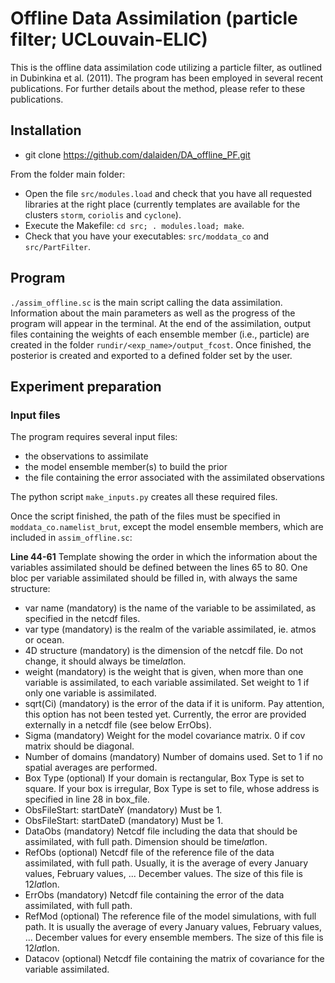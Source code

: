 # Offline Data Assimilation (particle filter; UCLouvain-ELIC)

This is the offline data assimilation code utilizing a particle filter, as outlined in Dubinkina et al. (2011). The program has been employed in several recent publications. For further details about the method, please refer to these publications.

## Installation

- git clone https://github.com/dalaiden/DA_offline_PF.git

From the folder main folder:
- Open the file `src/modules.load` and check that you have all requested libraries at the right place (currently templates are available for the clusters `storm`, `coriolis` and `cyclone`).
- Execute the Makefile: `cd src; . modules.load; make`.
- Check that you have your executables: `src/moddata_co` and `src/PartFilter`.

## Program

`./assim_offline.sc` is the main script calling the data assimilation. Information about the main parameters as well as the progress of the program will appear in the terminal. At the end of the assimilation, output files containing the weights of each ensemble member (i.e., particle) are created in the folder `rundir/<exp_name>/output_fcost`. Once finished, the posterior is created and exported to a defined folder set by the user.

## Experiment preparation

### Input files

The program requires several input files: 

- the observations to assimilate
- the model ensemble member(s) to build the prior
- the file containing the error associated with the assimilated observations

The python script `make_inputs.py` creates all these required files.

Once the script finished, the path of the files must be specified in `moddata_co.namelist_brut`, except the model ensemble members, which are included in `assim_offline.sc`:

**Line 44-61** Template showing the order in which the information about the variables assimilated should be defined between the lines 65 to 80. One bloc per variable assimilated should be filled in, with always the same structure:

- var name (mandatory) is the name of the variable to be assimilated, as specified in the netcdf files.
- var type (mandatory) is the realm of the variable assimilated, ie. atmos or ocean.
- 4D structure (mandatory) is the dimension of the netcdf file. Do not change, it should always be time*lat*lon.
- weight (mandatory) is the weight that is given, when more than one variable is assimilated, to each variable assimilated. Set weight to 1 if only one variable is assimilated.
- sqrt(Ci) (mandatory) is the error of the data if it is uniform. Pay attention, this option has not been tested yet. Currently, the error are provided externally in a netcdf file (see below ErrObs).
- Sigma (mandatory) Weight for the model covariance matrix. 0 if cov matrix should be diagonal. 
- Number of domains (mandatory) Number of domains used. Set to 1 if no spatial averages are performed.
- Box Type (optional) If your domain is rectangular, Box Type is set to square. If your box is irregular, Box Type is set to file, whose address is specified in line 28 in box_file.
- ObsFileStart: startDateY (mandatory) Must be 1.
- ObsFileStart: startDateD (mandatory) Must be 1.
- DataObs (mandatory) Netcdf file including the data that should be assimilated, with full path. Dimension should be time*lat*lon.
- RefObs (optional) Netcdf file of the reference file of the data assimilated, with full path. Usually, it is the average of every January values, February values, ... December values. The size of this file is 12*lat*lon.
- ErrObs (mandatory) Netcdf file containing the error of the data assimilated, with full path.
- RefMod (optional) The reference file of the model simulations, with full path. It is usually the average of every January values, February values, ... December values for every ensemble members. The size of this file is 12*lat*lon.
- Datacov (optional) Netcdf file containing the matrix of covariance for the variable assimilated.

<!-- ### Experimental design

The timing of the experiment and the options related to the ensemble size are specified in the file assim_offline.sc. For normal use, you are not supposed to change anything beyond the line 30. Here are the parameters to edit:

- **exp_name** is the name of your experiment. It cannot contain any space or special character. A folder of that name will be created in the directory rundir, containing the output of the experiment.
- **duration_model** is the length of the model simulations, expressed in months. It must be a multiple of frequence_assim.
- **duration_data** is the length of the data file that is going to be assimilated. It can be different than duration_model. If duration_data > duration_model, increase_ensemble_size has to be equal to "1".
- **frequence_assim** is the frequency of the assimilation. It can be equal to 1 (monthly assimilation), 12 (annual mean assimilation), or higher. In the latter case, it has to be a multiple of 12. If frequence_assim > 12, it is not yet possible to increase the ensemble size (the option increase_ensemble_size will have to be equal to 0.)
- **increase_ensemble_size** determines whether the filter artificially increases the ensemble size by selecting additional particles with a date different from the one of the observations. To activate this option, set increase_ensemble_size to 1. To respect the right timing by only taking into account the particles of the year corresponding to the one in the data file, set increase_ensemble_size to 0.
- **frequence_sampling** is the frequency of the sampling when you ask the filter to select other particles to the ones of the data (increase_ensemble_size="1"). If the frequency of the assimilation is annual frequence_assim="12", you can set frequence_sampling to whatever value you like. For instance, if frequence_sampling="5", the filter will also consider, besides the particles of the actual year, particles of 1 year out of 5 over the whole period of the assimilation. If the assimilation is monthly (frequence_assim="1"), frequence_sampling should be a multiple of 12, in order to select only particles of the appropriate month. If increase_ensemble_size="0", this parameter won’t be used.
- **directory_input** The last variable to edit in this file is directory_input. It is the full path of the folder containing the model ensemble members, without the last /. This folder should not contain any other netcdf files. The name of the different nc files
should only differ from the numbers of the ensemble members. For instance, the files can be named: file_1.nc, file_2.nc, etc. directory_input also contains the realm of the variable to be assimilated, ie. atmos for variables belonging to the atmospheric grid and ocean for variables belonging to the oceanic one., separated by \<space>:\<space>. 
For instance:
`declare -a directory_input=("/address_atmos_simulations : atmos")`
When two (or more) variables are assimilated, here is how it should be written:
`declare -a directory_input=("/address_atmos_simulations : atmos" "/address_ocean_simulations : ocean")`

## Launch an experiment and get results

Execute assim_offline.sc. Information about the progress of the program appears on the screen.

Once the first assimilation is finished, an output file containing the the fcosts of the different particles is created in the folder `rundir/<exp_name>/output_fcost`. There is one fcost file per assimilation, with one line per particle. A basic fcost
looks like:

|NAME | START | END |     FCOST     | CURRENT WEIGHT | TARGET WEIGHT | RESTART COPY | NEW WEIGHT|
| --- | ----- | --- | ------------- | -------------- | ------------- | ------------ | --------- |
| 1   |   1   |  12 | 0.9792574E-01 |       1        |      2        |      1       |      1    |
| 2   |  13   |  24 | 0.2758664E+00 |       1        |      0        |      2       |      1    |
| 3   |  25   |  36 | 0.7439515E-02 |       1        |      0        |      1       |      1    |
| 4   |  37   |  48 | 0.6619669E-02 |       1        |      0        |      2       |      1    |
| 5   |  49   |  60 | 0.2795728E+00 |       1        |      2        |      5       |      1    |
| 6   |  61   |  72 | 0.2261626E-01 |       1        |      0        |      5       |      1    |
| 7   |  73   |  84 | 0.7401583E+00 |       1        |      5        |      7       |      1    |
| 8   |  85   |  96 | 0.5692443E-01 |       1        |      0        |      8       |      1    |
| 9   |  97   | 108 | 0.3835564E-02 |       1        |      0        |      7       |      1    |

- **NAME** Number to distinguish the ensemble members, from 1 to the ensemble size.
- **START** Start of the period based on which the fcosts are computed.
- **END** End of the period based on which the fcosts are computed.
- **FCOST** Likelihood of the particle.
- **CURRENT WEIGHT** Always 1, not used here.
- **TARGET WEIGHT** The weight of the particle, needed to compute the weighted mean leading to the final reconstruction. In this example, the reconstruction for the assimilation step is (part1*2 + part5*2 + part7*5 ) / 9.
- **RESTART** COPY Only necessary in the online version.
- **NEW WEIGHT** Only necessary in the online version.

If the program crashes or if you want more information, you can have a look at the log files, located in the folder `rundir/<exp_name>/output_log`. There is one log file per particle.

## References
Dubinkina, S., Goosse, H., Sallaz-Damaz, Y., Crespin, E., and Crucifix, M.: Testing a particle filter to reconstruct climate changes over the past centuries, International Journal of Bifurcation and Chaos, 21, 3611–3618, doi:10.1142/S0218127411030763,2011. -->